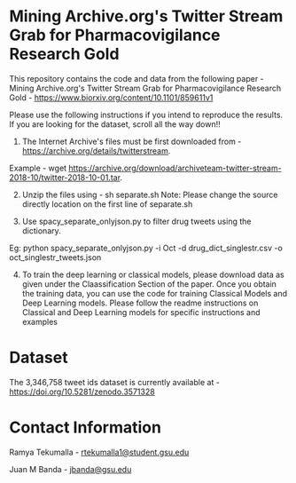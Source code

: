 # Mining Archive.org's Twitter Stream Grab for Pharmacovigilance Research Gold


This repository contains the code and data from the following paper -  Mining Archive.org's Twitter Stream Grab for Pharmacovigilance Research Gold - https://www.biorxiv.org/content/10.1101/859611v1

Please use the following instructions if you intend to reproduce the results. If you are looking for the dataset, scroll all the way down!!

1) The Internet Archive's files must be first downloaded from - https://archive.org/details/twitterstream.

Example - wget https://archive.org/download/archiveteam-twitter-stream-2018-10/twitter-2018-10-01.tar. 

2) Unzip the files using - sh separate.sh 
Note: Please change the source directly location on the first line of separate.sh

3) Use spacy_separate_onlyjson.py to filter drug tweets using the dictionary. 

Eg: python spacy_separate_onlyjson.py -i Oct -d drug_dict_singlestr.csv -o oct_singlestr_tweets.json

4) To train the deep learning or classical models, please download data as given under the Claassification Section of the paper.
Once you obtain the training data, you can use the code for training Classical Models and Deep Learning models. 
Please follow the readme instructions on Classical and Deep Learning models for specific instructions and examples


# Dataset
The 3,346,758 tweet ids dataset is currently available at - https://doi.org/10.5281/zenodo.3571328

# Contact Information

Ramya Tekumalla - rtekumalla1@student.gsu.edu 

Juan M Banda  -  jbanda@gsu.edu
